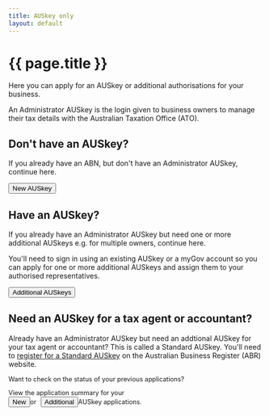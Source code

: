 ```yaml
---
title: AUSkey only
layout: default
---
```

<h1 id="heading" tabindex="-1">{{ page.title }}</h1>

<div class="grid-row clearfix">
    <div class="col7">
		<p>Here you can apply for an AUSkey or additional authorisations for your business.</p>
        <p>An Administrator AUSkey is the login given to business owners to manage their tax details with the Australian Taxation Office (ATO).</p>
		<h2>Don't have an AUSkey?</h2>
		<p>If you already have an ABN, but don't have an Administrator AUSkey, continue here.</p>
		<button type="button" class="btn btn-small" onclick="window.location = 'b2c-login.html?dest=register-auskey-new'">New AUSkey</button>
		<h2>Have an AUSkey?</h2>
		<p>If you already have an Administrator AUSkey but need one or more additional AUSkeys e.g. for multiple owners, continue here.</p>
		<p>You'll need to sign in using an existing AUSkey or a myGov account so you can apply for one or more additional AUSkeys and assign them to your authorised representatives.</p>
		<button type="button" class="btn btn-small" onclick="window.location = 'aba-login.html?dest=add-auskeys'">Additional AUSkeys</button>
    </div>
    <div class="col5 last">
        <div class="registration-tip">
            <h2>Need an AUSkey for a tax agent or accountant?</h2>
			<p>Already have an Administrator AUSkey but need an addtional AUSkey for your tax agent or accountant? This is called a Standard AUSkey. You'll need to <a href="#">register for a Standard AUSkey</a> on the Australian Business Register (ABR) website.</p>
        </div>
		<p style="font-size: 90%">Want to check on the status of your previous applications?</p>
		<p style="font-size: 90%">View the application summary for your<br /><button type="button" class="btn btn-inline" onclick="location.href='dashboard-b2c'">New</button>or <button type="button" class="btn btn-inline" onclick="location.href='dashboard?type=auskey'" style="margin-left: 5px">Additional</button>AUSkey applications.</p>
    </div>
</div>
